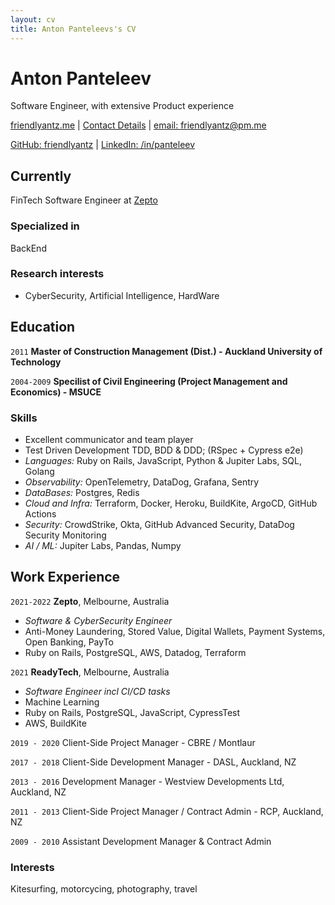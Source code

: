 ```yaml
---
layout: cv
title: Anton Panteleevs's CV
---
```

# Anton Panteleev

Software Engineer, with extensive Product experience

[friendlyantz.me](https://friendlyantz.me) |
[Contact Details](https://hihello.me/p/db5da52c-99b3-4945-b2f9-259e398f6541) | 
[email: friendlyantz@pm.me](mailto:friendlyantz@pm.me)

[GitHub: friendlyantz](https://github.com/friendlyantz) | 
[LinkedIn: /in/panteleev](https://www.linkedin.com/in/panteleev)

## Currently

FinTech Software Engineer at [Zepto](https://www.zepto.com.au/)

### Specialized in

BackEnd

### Research interests

- CyberSecurity, Artificial Intelligence, HardWare

## Education

`2011`
__Master of Construction Management (Dist.) - Auckland University of Technology__

`2004-2009`
__Specilist of Civil Engineering (Project Management and Economics) - MSUCE__

### Skills
- Excellent communicator and team player
- Test Driven Development TDD, BDD & DDD; (RSpec + Cypress e2e)
- _Languages:_ Ruby on Rails, JavaScript, Python & Jupiter Labs, SQL, Golang
- _Observability:_ OpenTelemetry, DataDog, Grafana, Sentry
- _DataBases:_ Postgres, Redis
- _Cloud and Infra:_ Terraform, Docker, Heroku, BuildKite, ArgoCD, GitHub Actions
- _Security:_ CrowdStrike, Okta, GitHub Advanced Security, DataDog Security Monitoring
- _AI / ML:_ Jupiter Labs, Pandas, Numpy

## Work Experience

`2021-2022`
__Zepto__, Melbourne, Australia

- _Software & CyberSecurity Engineer_
- Anti-Money Laundering, Stored Value, Digital Wallets, Payment Systems, Open Banking, PayTo
- Ruby on Rails, PostgreSQL, AWS, Datadog, Terraform

`2021`
__ReadyTech__, Melbourne, Australia

- _Software Engineer incl CI/CD tasks_
- Machine Learning
- Ruby on Rails, PostgreSQL, JavaScript, CypressTest
- AWS, BuildKite

`2019 - 2020`
Client-Side Project Manager - CBRE / Montlaur

`2017 - 2018`
Client-Side Development Manager - DASL, Auckland, NZ

`2013 - 2016`
Development Manager - Westview Developments Ltd, Auckland, NZ

`2011 - 2013`
Client-Side Project Manager / Contract Admin - RCP, Auckland, NZ

`2009 - 2010`
Assistant Development Manager & Contract Admin

### Interests
Kitesurfing, motorcycing, photography, travel
